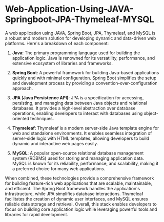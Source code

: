 # Web-Application-Using-JAVA-Springboot-JPA-Thymeleaf-MYSQL
A web application using JAVA, Spring Boot, JPA, Thymeleaf, and MySQL is a robust and modern solution for developing dynamic and data-driven web platforms. Here's a breakdown of each component:

1. **Java**: The primary programming language used for building the application logic. Java is renowned for its versatility, performance, and extensive ecosystem of libraries and frameworks.

2. **Spring Boot**: A powerful framework for building Java-based applications quickly and with minimal configuration. Spring Boot simplifies the setup and development process by providing a convention-over-configuration approach.

3. **JPA (Java Persistence API)**: JPA is a specification for accessing, persisting, and managing data between Java objects and relational databases. It provides a high-level abstraction over database operations, enabling developers to interact with databases using object-oriented techniques.

4. **Thymeleaf**: Thymeleaf is a modern server-side Java template engine for web and standalone environments. It enables seamless integration of server-side logic with HTML templates, allowing developers to build dynamic and interactive web pages easily.

5. **MySQL**: A popular open-source relational database management system (RDBMS) used for storing and managing application data. MySQL is known for its reliability, performance, and scalability, making it a preferred choice for many web applications.

When combined, these technologies provide a comprehensive framework for building feature-rich web applications that are scalable, maintainable, and efficient. The Spring Boot framework handles the application's infrastructure, while JPA simplifies database interactions. Thymeleaf facilitates the creation of dynamic user interfaces, and MySQL ensures reliable data storage and retrieval. Overall, this stack enables developers to focus on building core application logic while leveraging powerful tools and libraries for rapid development.
